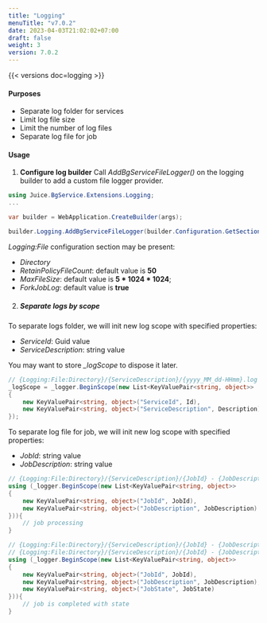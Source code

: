 ```yaml
---
title: "Logging"
menuTitle: "v7.0.2"
date: 2023-04-03T21:02:02+07:00
draft: false
weight: 3
version: 7.0.2
---
```

{{< versions doc=logging >}}
#### Purposes

- Separate log folder for services
- Limit log file size
- Limit the number of log files
- Separate log file for job

#### Usage

1. **Configure log builder**
Call *AddBgServiceFileLogger()* on the logging builder to add a custom file logger provider.
```cs
using Juice.BgService.Extensions.Logging;
...

var builder = WebApplication.CreateBuilder(args);

builder.Logging.AddBgServiceFileLogger(builder.Configuration.GetSection("Logging:File"));

```

*Logging:File* configuration section may be present:
- *Directory*
- *RetainPolicyFileCount*: default value is **50**
- *MaxFileSize*: default value is **5 * 1024 * 1024**;
- *ForkJobLog*: default value is **true**

2. ##### Separate logs by scope

To separate logs folder, we will init new log scope with specified properties:
- *ServiceId*: Guid value
- *ServiceDescription*: string value

You may want to store *_logScope* to dispose it later.
```cs
// {Logging:File:Directory}/{ServiceDescription}/{yyyy_MM_dd-HHmm}.log
_logScope = _logger.BeginScope(new List<KeyValuePair<string, object>>
{
    new KeyValuePair<string, object>("ServiceId", Id),
    new KeyValuePair<string, object>("ServiceDescription", Description)
});
```

To separate log file for job, we will init new log scope with specified properties:
- *JobId*: string value
- *JobDescription*: string value

```cs
// {Logging:File:Directory}/{ServiceDescription}/{JobId} - {JobDescription}.log
using (_logger.BeginScope(new List<KeyValuePair<string, object>>
{
    new KeyValuePair<string, object>("JobId", JobId),
    new KeyValuePair<string, object>("JobDescription", JobDescription)
})){
    // job processing
}

// {Logging:File:Directory}/{ServiceDescription}/{JobId} - {JobDescription}_{JobState}.log
// {Logging:File:Directory}/{ServiceDescription}/{JobId} - {JobDescription}_{JobState} (attempted).log
using (_logger.BeginScope(new List<KeyValuePair<string, object>>
{
    new KeyValuePair<string, object>("JobId", JobId),
    new KeyValuePair<string, object>("JobDescription", JobDescription),
    new KeyValuePair<string, object>("JobState", JobState)
})){
    // job is completed with state
}

```
